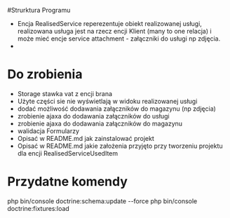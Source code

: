 #Strurktura Programu

- Encja RealisedService reperezentuje obiekt realizowanej usługi, realizowana usługa jest na rzecz encji Klient (many to
  one relacja) i może mieć encje service attachment - załączniki do usługi np zdjęcia.
-

# Do zrobienia

- Storage stawka vat z encji brana
- Użyte części sie nie wyświetlają w widoku realizowanej usługi
- dodać możliwość dodawania załączników do magazynu (np zdjęcia)
- zrobienie ajaxa do dodawania załączników do usługi
- zrobienie ajaxa do dodawania załączników do magazynu
- walidacja Formularzy
- Opisać w README.md jak zainstalować projekt
- Opisać w README.md jakie założenia przyjęto przy tworzeniu projektu dla encji RealisedServiceUsedItem

# Przydatne komendy

php bin/console doctrine:schema:update --force
php bin/console doctrine:fixtures:load